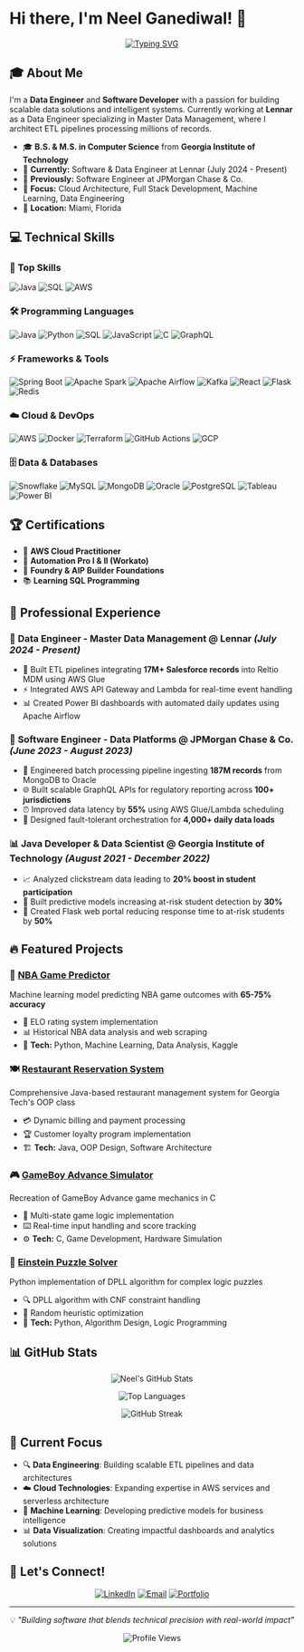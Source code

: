 # Hi there, I'm Neel Ganediwal! 👋

<div align="center">
  
[![Typing SVG](https://readme-typing-svg.herokuapp.com?font=Fira+Code&size=22&duration=3000&pause=1000&color=2563EB&center=true&vCenter=true&multiline=false&width=800&lines=Data+Engineer+%7C+Software+Developer+%7C+Problem+Solver;Building+scalable+data+pipelines+and+intelligent+systems;Georgia+Tech+Graduate+%7C+AWS+Certified+%7C+Java+%26+Python+Expert)](https://git.io/typing-svg)

</div>

## 🎓 About Me

I'm a **Data Engineer** and **Software Developer** with a passion for building scalable data solutions and intelligent systems. Currently working at **Lennar** as a Data Engineer specializing in Master Data Management, where I architect ETL pipelines processing millions of records.

- 🎓 **B.S. & M.S. in Computer Science** from **Georgia Institute of Technology**
- 💼 **Currently:** Software & Data Engineer at Lennar (July 2024 - Present)
- 🔧 **Previously:** Software Engineer at JPMorgan Chase & Co.
- 🌱 **Focus:** Cloud Architecture, Full Stack Development, Machine Learning, Data Engineering
- 📍 **Location:** Miami, Florida

## 💻 Technical Skills

### 🚀 Top Skills
![Java](https://img.shields.io/badge/Java%20(Spring%20Boot)-ED8B00?style=for-the-badge&logo=java&logoColor=white)
![SQL](https://img.shields.io/badge/SQL-4479A1?style=for-the-badge&logo=mysql&logoColor=white)
![AWS](https://img.shields.io/badge/AWS%20(S3,%20Lambda,%20Glue)-232F3E?style=for-the-badge&logo=amazon-aws&logoColor=white)

### 🛠️ Programming Languages
![Java](https://img.shields.io/badge/Java-ED8B00?style=flat&logo=java&logoColor=white)
![Python](https://img.shields.io/badge/Python-3776AB?style=flat&logo=python&logoColor=white)
![SQL](https://img.shields.io/badge/SQL-4479A1?style=flat&logo=mysql&logoColor=white)
![JavaScript](https://img.shields.io/badge/JavaScript-F7DF1E?style=flat&logo=javascript&logoColor=black)
![C](https://img.shields.io/badge/C-A8B9CC?style=flat&logo=c&logoColor=white)
![GraphQL](https://img.shields.io/badge/GraphQL-E10098?style=flat&logo=graphql&logoColor=white)

### ⚡ Frameworks & Tools
![Spring Boot](https://img.shields.io/badge/Spring_Boot-6DB33F?style=flat&logo=spring-boot&logoColor=white)
![Apache Spark](https://img.shields.io/badge/Apache_Spark-E25A1C?style=flat&logo=apache-spark&logoColor=white)
![Apache Airflow](https://img.shields.io/badge/Apache_Airflow-017CEE?style=flat&logo=apache-airflow&logoColor=white)
![Kafka](https://img.shields.io/badge/Apache_Kafka-231F20?style=flat&logo=apache-kafka&logoColor=white)
![React](https://img.shields.io/badge/React-61DAFB?style=flat&logo=react&logoColor=black)
![Flask](https://img.shields.io/badge/Flask-000000?style=flat&logo=flask&logoColor=white)
![Redis](https://img.shields.io/badge/Redis-DC382D?style=flat&logo=redis&logoColor=white)

### ☁️ Cloud & DevOps
![AWS](https://img.shields.io/badge/AWS-232F3E?style=flat&logo=amazon-aws&logoColor=white)
![Docker](https://img.shields.io/badge/Docker-2496ED?style=flat&logo=docker&logoColor=white)
![Terraform](https://img.shields.io/badge/Terraform-623CE4?style=flat&logo=terraform&logoColor=white)
![GitHub Actions](https://img.shields.io/badge/GitHub_Actions-2088FF?style=flat&logo=github-actions&logoColor=white)
![GCP](https://img.shields.io/badge/Google_Cloud-4285F4?style=flat&logo=google-cloud&logoColor=white)

### 🗄️ Data & Databases
![Snowflake](https://img.shields.io/badge/Snowflake-29B5E8?style=flat&logo=snowflake&logoColor=white)
![MySQL](https://img.shields.io/badge/MySQL-4479A1?style=flat&logo=mysql&logoColor=white)
![MongoDB](https://img.shields.io/badge/MongoDB-47A248?style=flat&logo=mongodb&logoColor=white)
![Oracle](https://img.shields.io/badge/Oracle-F80000?style=flat&logo=oracle&logoColor=white)
![PostgreSQL](https://img.shields.io/badge/PostgreSQL-336791?style=flat&logo=postgresql&logoColor=white)
![Tableau](https://img.shields.io/badge/Tableau-E97627?style=flat&logo=tableau&logoColor=white)
![Power BI](https://img.shields.io/badge/Power_BI-F2C811?style=flat&logo=power-bi&logoColor=black)

## 🏆 Certifications
- 🏅 **AWS Cloud Practitioner**
- 🤖 **Automation Pro I & II (Workato)**
- 🔧 **Foundry & AIP Builder Foundations**
- 📚 **Learning SQL Programming**

## 💼 Professional Experience

### 🏢 **Data Engineer - Master Data Management** @ Lennar *(July 2024 - Present)*
- 🚀 Built ETL pipelines integrating **17M+ Salesforce records** into Reltio MDM using AWS Glue
- ⚡ Integrated AWS API Gateway and Lambda for real-time event handling
- 📊 Created Power BI dashboards with automated daily updates using Apache Airflow

### 🏦 **Software Engineer - Data Platforms** @ JPMorgan Chase & Co. *(June 2023 - August 2023)*
- 💾 Engineered batch processing pipeline ingesting **187M records** from MongoDB to Oracle
- 🌐 Built scalable GraphQL APIs for regulatory reporting across **100+ jurisdictions**
- ⏰ Improved data latency by **55%** using AWS Glue/Lambda scheduling
- 🔧 Designed fault-tolerant orchestration for **4,000+ daily data loads**

### 📊 **Java Developer & Data Scientist** @ Georgia Institute of Technology *(August 2021 - December 2022)*
- 📈 Analyzed clickstream data leading to **20% boost in student participation**
- 🤖 Built predictive models increasing at-risk student detection by **30%**
- 🚨 Created Flask web portal reducing response time to at-risk students by **50%**

## 🔥 Featured Projects

### 🏀 [NBA Game Predictor](https://github.com/nganediwal/NBA-Game-Predictor)
Machine learning model predicting NBA game outcomes with **65-75% accuracy**
- 🎯 ELO rating system implementation
- 📊 Historical NBA data analysis and web scraping
- 🐍 **Tech:** Python, Machine Learning, Data Analysis, Kaggle

### 🍽️ [Restaurant Reservation System](https://github.com/nganediwal/RestaurantReservationSystem)
Comprehensive Java-based restaurant management system for Georgia Tech's OOP class
- 💳 Dynamic billing and payment processing
- 🏆 Customer loyalty program implementation
- 🏗️ **Tech:** Java, OOP Design, Software Architecture

### 🎮 [GameBoy Advance Simulator](https://github.com/nganediwal/GameBoy-Advance-Simulator)
Recreation of GameBoy Advance game mechanics in C
- 🎯 Multi-state game logic implementation
- ⌨️ Real-time input handling and score tracking
- ⚙️ **Tech:** C, Game Development, Hardware Simulation

### 🧠 [Einstein Puzzle Solver](https://github.com/nganediwal/EinsteinPuzzleSolver)
Python implementation of DPLL algorithm for complex logic puzzles
- 🔍 DPLL algorithm with CNF constraint handling
- 🎲 Random heuristic optimization
- 🐍 **Tech:** Python, Algorithm Design, Logic Programming

## 📊 GitHub Stats

<div align="center">
  
![Neel's GitHub Stats](https://github-readme-stats.vercel.app/api?username=nganediwal&show_icons=true&theme=react&hide_border=true&bg_color=0D1117&title_color=2563EB&icon_color=58A6FF&text_color=C9D1D9&count_private=true)

![Top Languages](https://github-readme-stats.vercel.app/api/top-langs/?username=nganediwal&layout=compact&theme=react&hide_border=true&bg_color=0D1117&title_color=2563EB&text_color=C9D1D9&hide=html,css)

![GitHub Streak](https://github-readme-streak-stats.herokuapp.com/?user=nganediwal&theme=react&hide_border=true&background=0D1117&stroke=58A6FF&ring=2563EB&fire=FF6B6B&currStreakLabel=C9D1D9)

</div>

## 🎯 Current Focus

- 🔍 **Data Engineering**: Building scalable ETL pipelines and data architectures
- ☁️ **Cloud Technologies**: Expanding expertise in AWS services and serverless architecture
- 🤖 **Machine Learning**: Developing predictive models for business intelligence
- 📊 **Data Visualization**: Creating impactful dashboards and analytics solutions

## 🤝 Let's Connect!

<div align="center">

[![LinkedIn](https://img.shields.io/badge/LinkedIn-0077B5?style=for-the-badge&logo=linkedin&logoColor=white)](https://www.linkedin.com/in/neelganediwal/)
[![Email](https://img.shields.io/badge/Email-D14836?style=for-the-badge&logo=gmail&logoColor=white)](mailto:neelkanthganediwal@gmail.com)
[![Portfolio](https://img.shields.io/badge/Portfolio-000000?style=for-the-badge&logo=vercel&logoColor=white)](#)

</div>

---

<div align="center">

💡 *"Building software that blends technical precision with real-world impact"*

![Profile Views](https://komarev.com/ghpvc/?username=nganediwal&color=2563EB&style=flat)

</div>
